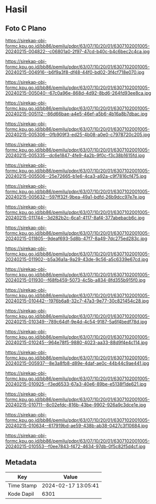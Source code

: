 # Hasil

## Foto C Plano

https://sirekap-obj-formc.kpu.go.id/bb86/pemilu/pdpr/63/07/10/20/01/6307102001005-20240215-004822--c06801a0-2f97-47cd-b40c-b4c6bec2c4ca.jpg

https://sirekap-obj-formc.kpu.go.id/bb86/pemilu/pdpr/63/07/10/20/01/6307102001005-20240215-004916--b6f9a3f8-df48-44f0-bd02-3f4cf718e070.jpg

https://sirekap-obj-formc.kpu.go.id/bb86/pemilu/pdpr/63/07/10/20/01/6307102001005-20240215-005040--67c0a96e-868d-4d92-8bd6-264fd93ee8ca.jpg

https://sirekap-obj-formc.kpu.go.id/bb86/pemilu/pdpr/63/07/10/20/01/6307102001005-20240215-005112--86d66bae-a4e5-46ef-a5b6-4b16a8b7dbac.jpg

https://sirekap-obj-formc.kpu.go.id/bb86/pemilu/pdpr/63/07/10/20/01/6307102001005-20240215-005306--0fb909f3-ed25-4b08-a0e0-c7978720c205.jpg

https://sirekap-obj-formc.kpu.go.id/bb86/pemilu/pdpr/63/07/10/20/01/6307102001005-20240215-005335--dc6e1847-4fe9-4a2b-9f0c-f3c38b1615fd.jpg

https://sirekap-obj-formc.kpu.go.id/bb86/pemilu/pdpr/63/07/10/20/01/6307102001005-20240215-005506--25e72665-b1e6-4ca3-a92a-c9f7816cf475.jpg

https://sirekap-obj-formc.kpu.go.id/bb86/pemilu/pdpr/63/07/10/20/01/6307102001005-20240215-005632--597ff32f-9bea-49a1-bdfd-26b9dcc97e7e.jpg

https://sirekap-obj-formc.kpu.go.id/bb86/pemilu/pdpr/63/07/10/20/01/6307102001005-20240215-011744--3d282b2c-6ca1-4117-8af4-377abebacb6c.jpg

https://sirekap-obj-formc.kpu.go.id/bb86/pemilu/pdpr/63/07/10/20/01/6307102001005-20240215-011805--9deaf693-5d8b-47f7-8a49-7dc275ed283c.jpg

https://sirekap-obj-formc.kpu.go.id/bb86/pemilu/pdpr/63/07/10/20/01/6307102001005-20240215-011902--b5a36a1a-9a29-43de-9c56-a5c6339e67cd.jpg

https://sirekap-obj-formc.kpu.go.id/bb86/pemilu/pdpr/63/07/10/20/01/6307102001005-20240215-011930--f68fb459-5073-4c5b-a834-8fd355b915f0.jpg

https://sirekap-obj-formc.kpu.go.id/bb86/pemilu/pdpr/63/07/10/20/01/6307102001005-20240215-010442--1976b6a8-32c7-47a3-9e77-30c821454c28.jpg

https://sirekap-obj-formc.kpu.go.id/bb86/pemilu/pdpr/63/07/10/20/01/6307102001005-20240215-010349--789c64df-9e4d-4c54-9187-5a6f4bedf78d.jpg

https://sirekap-obj-formc.kpu.go.id/bb86/pemilu/pdpr/63/07/10/20/01/6307102001005-20240215-010245--964e78f5-9880-4023-aa33-88d9f4e4c114.jpg

https://sirekap-obj-formc.kpu.go.id/bb86/pemilu/pdpr/63/07/10/20/01/6307102001005-20240215-005937--8e3a8fb8-d89e-4daf-ae0c-44b44c9ae441.jpg

https://sirekap-obj-formc.kpu.go.id/bb86/pemilu/pdpr/63/07/10/20/01/6307102001005-20240215-010925--f3ed6533-67a3-40e6-89be-e5138f1de621.jpg

https://sirekap-obj-formc.kpu.go.id/bb86/pemilu/pdpr/63/07/10/20/01/6307102001005-20240215-010711--8c02efdc-816b-43be-9902-926a9c3dce1e.jpg

https://sirekap-obj-formc.kpu.go.id/bb86/pemilu/pdpr/63/07/10/20/01/6307102001005-20240215-010634--617919bd-ae59-438b-ab38-0427c3f10684.jpg

https://sirekap-obj-formc.kpu.go.id/bb86/pemilu/pdpr/63/07/10/20/01/6307102001005-20240215-010553--f0ee7843-f472-4634-97db-0f5c82f5d4cf.jpg


## Metadata

| Key        | Value               |
| ---------- | ------------------- |
| Time Stamp | 2024-02-17 13:05:41 |
| Kode Dapil | 6301                |



